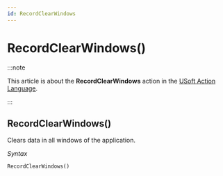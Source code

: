 ```yaml
---
id: RecordClearWindows
---
```


# RecordClearWindows()




:::note

This article is about the **RecordClearWindows** action in the [USoft Action Language](/docs/Task_flow/Action_Language_reference/USoft_Action_Language.md).

:::

## **RecordClearWindows()**

Clears data in all windows of the application.

*Syntax*

```
RecordClearWindows()
```

 